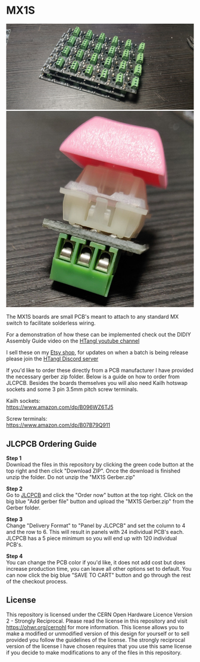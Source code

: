 # MX1S
![](https://github.com/HTangl/MX1S/blob/main/Pictures/Completed%20Panel.jpg)  
![](https://github.com/HTangl/MX1S/blob/main/Pictures/Switch%203.jpg)

The MX1S boards are small PCB's meant to attach to any standard MX switch to facilitate solderless wiring.  

For a demonstration of how these can be implemented check out the DIDIY Assembly Guide video on the [HTangl youtube channel](https://www.youtube.com/channel/UCIHJYzL-LAS2CVR-Q0J305w)  

I sell these on my [Etsy shop](https://www.etsy.com/shop/HTangl), for updates on when a batch is being release please join the [HTangl Discord server](https://discord.gg/yAeFsbCDpv)  

If you'd like to order these directly from a PCB manufacturer I have provided the necessary gerber zip folder. Below is a guide on how to order from JLCPCB. Besides the boards themselves you will also need Kailh hotswap sockets and some 3 pin 3.5mm pitch screw terminals.  

Kailh sockets:  
https://www.amazon.com/dp/B096WZ6TJ5  

Screw terminals:  
https://www.amazon.com/dp/B07B79Q911  

## JLCPCB Ordering Guide ##  

**Step 1**  
Download the files in this repository by clicking the green code button at the top right and then click "Download ZIP". Once the download is finished unzip the folder. Do not unzip the "MX1S Gerber.zip"  

**Step 2**  
Go to [JLCPCB](https://jlcpcb.com/) and click the "Order now" button at the top right. Click on the big blue "Add gerber file" button and upload the "MX1S Gerber.zip" from the Gerber folder.  

**Step 3**  
Change "Delivery Format" to "Panel by JLCPCB" and set the column to 4 and the row to 6. This will result in panels with 24 individual PCB's each. JLCPCB has a 5 piece minimum so you will end up with 120 individual PCB's.  

**Step 4**  
You can change the PCB color if you'd like, it does not add cost but does increase production time, you can leave all other options set to default. You can now click the big blue "SAVE TO CART" button and go through the rest of the checkout process.  

## License ##
This repository is licensed under the CERN Open Hardware Licence Version 2 - Strongly Reciprocal. Please read the license in this repository and visit https://ohwr.org/cernohl for more information. This license allows you to make a modified or unmodified version of this design for yourself or to sell provided you follow the guidelines of the license. The strongly reciprocal version of the license I have chosen requires that you use this same license if you decide to make modifications to any of the files in this repository.
